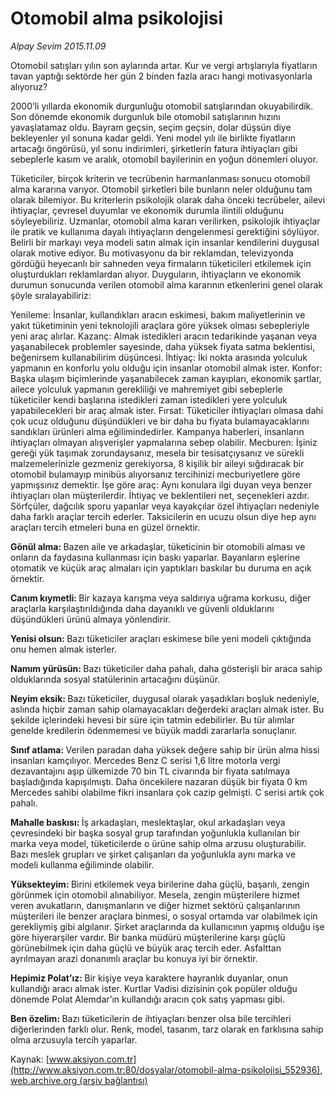 # Otomobil alma psikolojisi

*Alpay Sevim 2015.11.09*

<div class="pNewsDetailMainContent ctx_content" itemprop="articleBody">
 <p>
  Otomobil satışları yılın son aylarında artar. Kur ve vergi artışlarıyla fiyatların tavan yaptığı sektörde her gün 2 binden fazla aracı hangi motivasyonlarla alıyoruz?
 </p>
 <p>
  2000’li yıllarda ekonomik durgunluğu otomobil satışlarından okuyabilirdik. Son dönemde ekonomik durgunluk bile otomobil satışlarının hızını yavaşlatamaz oldu. Bayram geçsin, seçim geçsin, dolar düşsün diye bekleyenler yıl sonuna kadar geldi. Yeni model yılı ile birlikte fiyatların artacağı öngörüsü, yıl sonu indirimleri, şirketlerin fatura ihtiyaçları gibi sebeplerle kasım ve aralık, otomobil bayilerinin en yoğun dönemleri oluyor.
 </p>
 <p>
  Tüketiciler, birçok kriterin ve tecrübenin harmanlanması sonucu otomobil alma kararına varıyor. Otomobil şirketleri bile bunların neler olduğunu tam olarak bilemiyor. Bu kriterlerin psikolojik olarak daha önceki tecrübeler, ailevi ihtiyaçlar, çevresel duyumlar ve ekonomik durumla ilintili olduğunu söyleyebiliriz. Uzmanlar, otomobil alma kararı verilirken, psikolojik ihtiyaçlar ile pratik ve kullanıma dayalı ihtiyaçların dengelenmesi gerektiğini söylüyor. Belirli bir markayı veya modeli satın almak için insanlar kendilerini duygusal olarak motive ediyor. Bu motivasyonu da bir reklamdan, televizyonda gördüğü heyecanlı bir sahneden veya firmaların tüketicileri etkilemek için oluşturdukları reklamlardan alıyor. Duyguların, ihtiyaçların ve ekonomik durumun sonucunda verilen otomobil alma kararının etkenlerini genel olarak şöyle sıralayabiliriz:
 </p>
 <p>
  Yenileme: İnsanlar, kullandıkları aracın eskimesi, bakım maliyetlerinin ve yakıt tüketiminin yeni teknolojili araçlara göre yüksek olması sebepleriyle yeni araç alırlar. Kazanç: Almak istedikleri aracın tedarikinde yaşanan veya yaşanabilecek problemler sayesinde, daha yüksek fiyata satma beklentisi, beğenirsem kullanabilirim düşüncesi. İhtiyaç: İki nokta arasında yolculuk yapmanın en konforlu yolu olduğu için insanlar otomobil almak ister. Konfor: Başka ulaşım biçimlerinde yaşanabilecek zaman kayıpları, ekonomik şartlar, ailece yolculuk yapmanın gerekliliği ve mahremiyet gibi sebeplerle tüketiciler kendi başlarına istedikleri zaman istedikleri yere yolculuk yapabilecekleri bir araç almak ister. Fırsat: Tüketiciler ihtiyaçları olmasa dahi çok ucuz olduğunu düşündükleri ve bir daha bu fiyata bulamayacaklarını sandıkları ürünleri alma eğilimindedirler. Kampanya haberleri, insanların ihtiyaçları olmayan alışverişler yapmalarına sebep olabilir. Mecburen: İşiniz gereği yük taşımak zorundaysanız, mesela bir tesisatçıysanız ve sürekli malzemelerinizle gezmeniz gerekiyorsa, 8 kişilik bir aileyi sığdıracak bir otomobil bulamayıp minibüs alıyorsanız tercihinizi mecburiyetlere göre yapmışsınız demektir. İşe göre araç: Aynı konulara ilgi duyan veya benzer ihtiyaçları olan müşterilerdir. İhtiyaç ve beklentileri net, seçenekleri azdır. Sörfçüler, dağcılık sporu yapanlar veya kayakçılar özel ihtiyaçları nedeniyle daha farklı araçlar tercih ederler. Taksicilerin en ucuzu olsun diye hep aynı araçları tercih etmeleri buna en güzel örnektir.
 </p>
 <p>
  <strong>
   Gönül alma:
  </strong>
  Bazen aile ve arkadaşlar, tüketicinin bir otomobili alması ve onların da faydasına kullanması için baskı yaparlar. Bayanların eşlerine otomatik ve küçük araç almaları için yaptıkları baskılar bu duruma en açık örnektir.
 </p>
 <p>
  <strong>
   Canım kıymetli:
  </strong>
  Bir kazaya karışma veya saldırıya uğrama korkusu, diğer araçlarla karşılaştırıldığında daha dayanıklı ve güvenli olduklarını düşündükleri ürünü almaya yönlendirir.
 </p>
 <p>
  <strong>
   Yenisi olsun:
  </strong>
  Bazı tüketiciler araçları eskimese bile yeni modeli çıktığında onu hemen almak isterler.
 </p>
 <p>
  <strong>
   Namım yürüsün:
  </strong>
  Bazı tüketiciler daha pahalı, daha gösterişli bir araca sahip olduklarında sosyal statülerinin artacağını düşünür.
 </p>
 <p>
  <strong>
   Neyim eksik:
  </strong>
  Bazı tüketiciler, duygusal olarak yaşadıkları boşluk nedeniyle, aslında hiçbir zaman sahip olamayacakları değerdeki araçları almak ister. Bu şekilde içlerindeki hevesi bir süre için tatmin edebilirler. Bu tür alımlar genelde kredilerin ödenmemesi ve büyük maddi zararlarla sonuçlanır.
 </p>
 <p>
  <strong>
   Sınıf atlama:
  </strong>
  Verilen paradan daha yüksek değere sahip bir ürün alma hissi insanları kamçılıyor. Mercedes Benz C serisi 1,6 litre motorla vergi dezavantajını aşıp ülkemizde 70 bin TL civarında bir fiyata satılmaya başladığında kapışılmıştı. Daha öncekilere nazaran düşük bir fiyata 0 km Mercedes sahibi olabilme fikri insanlara çok cazip gelmişti. C serisi artık çok pahalı.
 </p>
 <p>
  <strong>
   Mahalle baskısı:
  </strong>
  İş arkadaşları, meslektaşlar, okul arkadaşları veya çevresindeki bir başka sosyal grup tarafından yoğunlukla kullanılan bir marka veya model, tüketicilerde o ürüne sahip olma arzusu oluşturabilir. Bazı meslek grupları ve şirket çalışanları da yoğunlukla aynı marka ve modeli kullanma eğiliminde olabilir.
 </p>
 <p>
  <strong>
   Yüksekteyim:
  </strong>
  Birini etkilemek veya birilerine daha güçlü, başarılı, zengin görünmek için otomobil alınabiliyor. Mesela, zengin müşterilere hizmet veren avukatların, danışmanların ve diğer hizmet sektörü çalışanlarının müşterileri ile benzer araçlara binmesi, o sosyal ortamda var olabilmek için gerekliymiş gibi algılanır. Şirket araçlarında da kullanıcının yapmış olduğu işe göre hiyerarşiler vardır. Bir banka müdürü müşterilerine karşı güçlü görünebilmek için daha güçlü ve büyük araç tercih eder. Asfalttan ayrılmayan arazi donanımlı araçlar bu konuya iyi bir örnektir.
 </p>
 <p>
  <strong>
   Hepimiz Polat’ız:
  </strong>
  Bir kişiye veya karaktere hayranlık duyanlar, onun kullandığı aracı almak ister. Kurtlar Vadisi dizisinin çok popüler olduğu dönemde Polat Alemdar’ın kullandığı aracın çok satış yapması gibi.
 </p>
 <p>
  <strong>
   Ben özelim:
  </strong>
  Bazı tüketicilerin de ihtiyaçları benzer olsa bile tercihleri diğerlerinden farklı olur. Renk, model, tasarım, tarz olarak en farklısına sahip olma arzusuyla tercih yaparlar.
 </p>
</div>


Kaynak: [www.aksiyon.com.tr](http://www.aksiyon.com.tr:80/dosyalar/otomobil-alma-psikolojisi_552936), [web.archive.org (arşiv bağlantısı)](http://web.archive.org/web/20151112135734/http://www.aksiyon.com.tr:80/dosyalar/otomobil-alma-psikolojisi_552936)
